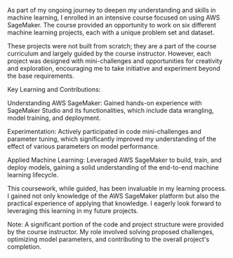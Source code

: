 As part of my ongoing journey to deepen my understanding and skills in machine learning, I enrolled in an intensive course focused on using AWS SageMaker. The course provided an opportunity to work on six different machine learning projects, each with a unique problem set and dataset.

These projects were not built from scratch; they are a part of the course curriculum and largely guided by the course instructor. However, each project was designed with mini-challenges and opportunities for creativity and exploration, encouraging me to take initiative and experiment beyond the base requirements.

Key Learning and Contributions:

Understanding AWS SageMaker: Gained hands-on experience with SageMaker Studio and its functionalities, which include data wrangling, model training, and deployment.

Experimentation: Actively participated in code mini-challenges and parameter tuning, which significantly improved my understanding of the effect of various parameters on model performance.

Applied Machine Learning: Leveraged AWS SageMaker to build, train, and deploy models, gaining a solid understanding of the end-to-end machine learning lifecycle.


This coursework, while guided, has been invaluable in my learning process. I gained not only knowledge of the AWS SageMaker platform but also the practical experience of applying that knowledge. I eagerly look forward to leveraging this learning in my future projects.

Note: A significant portion of the code and project structure were provided by the course instructor. My role involved solving proposed challenges, optimizing model parameters, and contributing to the overall project's completion.
